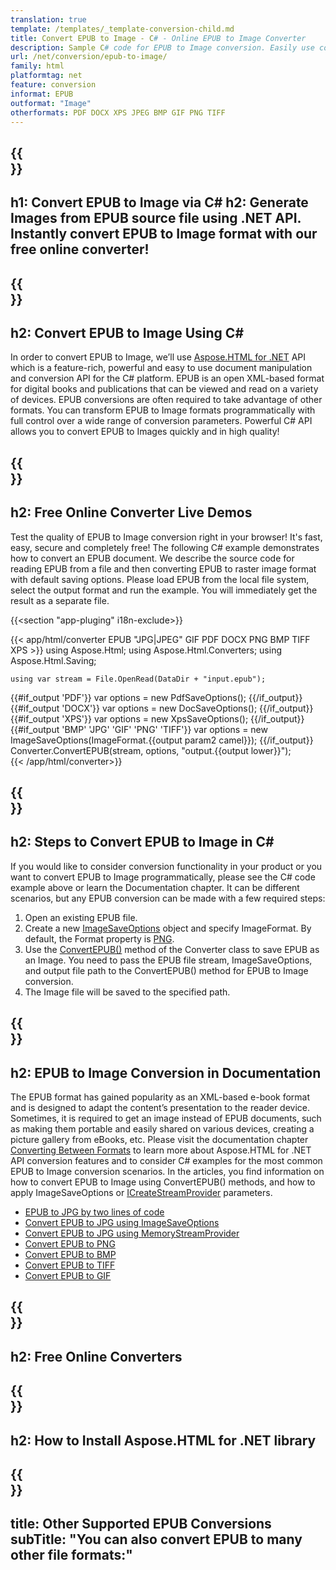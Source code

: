 ```yaml
---
translation: true
template: /templates/_template-conversion-child.md
title: Convert EPUB to Image - C# - Online EPUB to Image Converter
description: Sample C# code for EPUB to Image conversion. Easily use converter API within ASP.NET or any .NET application. Try online EPUB to Image Converter for free!
url: /net/conversion/epub-to-image/
family: html
platformtag: net
feature: conversion
informat: EPUB
outformat: "Image"
otherformats: PDF DOCX XPS JPEG BMP GIF PNG TIFF
---
```


{{<section banner>}}
---
h1: Convert EPUB to Image via C#
h2: Generate Images from EPUB source file using .NET API. Instantly convert EPUB to Image format with our free online converter!
---

{{<section overview>}}
---
h2: Convert EPUB to Image Using C#
---

In order to convert EPUB to Image, we’ll use [Aspose.HTML for .NET](https://products.aspose.com/html/net/) API which is a feature-rich, powerful and easy to use document manipulation and conversion API for the C# platform. EPUB is an open XML-based format for digital books and publications that can be viewed and read on a variety of devices. EPUB conversions are often required to take advantage of other formats. You can transform EPUB to Image formats programmatically with full control over a wide range of conversion parameters. Powerful C# API allows you to convert EPUB to Images quickly and in high quality!

{{<section demos>}}
---
h2: Free Online Converter Live Demos
---

Test the quality of EPUB to Image conversion right in your browser! It's fast, easy, secure and completely free! The following C# example demonstrates how to convert an EPUB document. We describe the source code for reading EPUB from a file and then converting EPUB to raster image format with default saving options. Please load EPUB from the local file system, select the output format and run the example. You will immediately get the result as a separate file.

{{<section "app-pluging" i18n-exclude>}}

{{< app/html/converter EPUB "JPG|JPEG" GIF PDF DOCX PNG BMP TIFF XPS >}}
using Aspose.Html;
using Aspose.Html.Converters;
using Aspose.Html.Saving;

    using var stream = File.OpenRead(DataDir + "input.epub");
{{#if_output 'PDF'}}
    var options = new PdfSaveOptions();
{{/if_output}}
{{#if_output 'DOCX'}}
    var options = new DocSaveOptions();
{{/if_output}}
{{#if_output 'XPS'}}
    var options = new XpsSaveOptions();
{{/if_output}}
{{#if_output 'BMP' 'JPG' 'GIF' 'PNG' 'TIFF'}}
    var options = new ImageSaveOptions(ImageFormat.{{output param2 camel}});
{{/if_output}}
    Converter.ConvertEPUB(stream, options, "output.{{output lower}}");   
{{< /app/html/converter>}}


{{<section steps>}}
---
h2: Steps to Convert EPUB to Image in C#
---

If you would like to consider conversion functionality in your product or you want to convert EPUB to Image programmatically, please see the C# code example above or learn the Documentation chapter. It can be different scenarios, but any EPUB conversion can be made with a few required steps:

1.  Open an existing EPUB file.
1.  Create a new [ImageSaveOptions](https://reference.aspose.com/html/net/aspose.html.saving/imagesaveoptions) object and specify ImageFormat. By default, the Format property is [PNG](https://reference.aspose.com/html/net/aspose.html.rendering.image/imageformat).
1.  Use the [ConvertEPUB()](https://reference.aspose.com/html/net/aspose.html.converters.converter/convertepub/methods/27) method of the Converter class to save EPUB as an Image. You need to pass the EPUB file stream, ImageSaveOptions, and output file path to the ConvertEPUB() method for EPUB to Image conversion.
1.  The Image file will be saved to the specified path.


{{<section documentation>}}
---
h2: EPUB to Image Conversion in Documentation
---

The EPUB format has gained popularity as an XML-based e-book format and is designed to adapt the content’s presentation to the reader device. Sometimes, it is required to get an image instead of EPUB documents, such as making them portable and easily shared on various devices, creating a picture gallery from eBooks, etc. Please visit the documentation chapter [Converting Between Formats](https://docs.aspose.com/html/net/converting-between-formats/) to learn more about Aspose.HTML for .NET API conversion features and to consider C# examples for the most common EPUB to Image conversion scenarios. In the articles, you find information on how to convert EPUB to Image using ConvertEPUB() methods, and how to apply ImageSaveOptions or [ICreateStreamProvider](https://reference.aspose.com/html/net/aspose.html.io/icreatestreamprovider) parameters.

  - <a href="https://docs.aspose.com/html/net/converting-between-formats/epub-to-jpg/#epub-to-jpg-by-two-lines-of-code" target="_blank">EPUB to JPG by two lines of code</a>
  - <a href="https://docs.aspose.com/html/net/converting-between-formats/epub-to-jpg/#convert-epub-to-jpg-using-imagesaveoptions" target="_blank">Convert EPUB to JPG using ImageSaveOptions</a>
  - <a href="https://docs.aspose.com/html/net/converting-between-formats/epub-to-jpg/#output-stream-providers" target="_blank">Convert EPUB to JPG using MemoryStreamProvider</a>
  - <a href="https://docs.aspose.com/html/net/converting-between-formats/epub-to-png/" target="_blank">Convert EPUB to PNG</a>
  - <a href="https://docs.aspose.com/html/net/converting-between-formats/epub-to-bmp/" target="_blank">Convert EPUB to BMP</a>
  - <a href="https://docs.aspose.com/html/net/converting-between-formats/epub-to-tiff/" target="_blank">Convert EPUB to TIFF</a>
  - <a href="https://docs.aspose.com/html/net/converting-between-formats/epub-to-gif/" target="_blank">Convert EPUB to GIF</a>

{{<section online-converters>}}
---
h2: Free Online Converters
---

{{<section get-started>}}
---
h2: How to Install Aspose.HTML for .NET library
---

{{<section other-conversions>}}
---
title: Other Supported EPUB Conversions
subTitle: "You can also convert EPUB to many other file formats:"
---